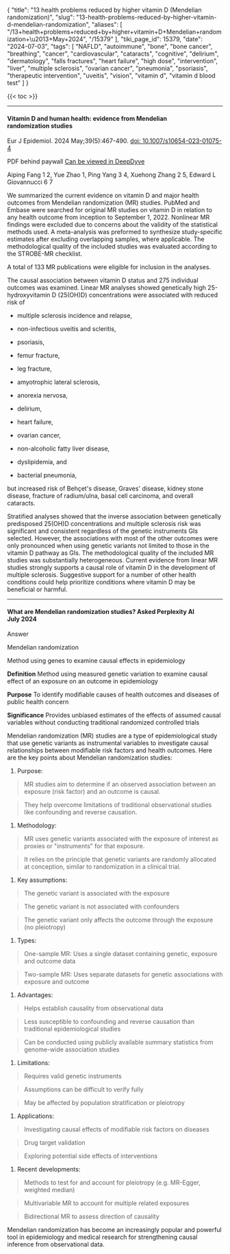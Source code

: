{
    "title": "13 health problems reduced by higher vitamin D (Mendelian randomization)",
    "slug": "13-health-problems-reduced-by-higher-vitamin-d-mendelian-randomization",
    "aliases": [
        "/13+health+problems+reduced+by+higher+vitamin+D+Mendelian+randomization+\u2013+May+2024",
        "/15379"
    ],
    "tiki_page_id": 15379,
    "date": "2024-07-03",
    "tags": [
        "NAFLD",
        "autoimmune",
        "bone",
        "bone cancer",
        "breathing",
        "cancer",
        "cardiovascular",
        "cataracts",
        "cognitive",
        "delirium",
        "dermatology",
        "falls fractures",
        "heart failure",
        "high dose",
        "intervention",
        "liver",
        "multiple sclerosis",
        "ovarian cancer",
        "pneumonia",
        "psoriasis",
        "therapeutic intervention",
        "uveitis",
        "vision",
        "vitamin d",
        "vitamin d blood test"
    ]
}


{{< toc >}}

---

#### Vitamin D and human health: evidence from Mendelian randomization studies

Eur J Epidemiol. 2024 May;39(5):467-490. [doi: 10.1007/s10654-023-01075-4](https://doi.org/10.1007/s10654-023-01075-4)

PDF behind paywall [Can be viewed in DeepDyve](https://www.deepdyve.com/lp/springer-journal/vitamin-d-and-human-health-evidence-from-mendelian-randomization-u610qQcH01?key=springer)

Aiping Fang 1 2, Yue Zhao 1, Ping Yang 3 4, Xuehong Zhang 2 5, Edward L Giovannucci 6 7

We summarized the current evidence on vitamin D and major health outcomes from Mendelian randomization (MR) studies. PubMed and Embase were searched for original MR studies on vitamin D in relation to any health outcome from inception to September 1, 2022. Nonlinear MR findings were excluded due to concerns about the validity of the statistical methods used. A meta-analysis was preformed to synthesize study-specific estimates after excluding overlapping samples, where applicable. The methodological quality of the included studies was evaluated according to the STROBE-MR checklist.

A total of 133 MR publications were eligible for inclusion in the analyses.

The causal association between vitamin D status and 275 individual outcomes was examined. Linear MR analyses showed genetically high 25-hydroxyvitamin D (25(OH)D) concentrations were associated with reduced risk of

* multiple sclerosis incidence and relapse,

* non-infectious uveitis and scleritis,

* psoriasis,

* femur fracture,

* leg fracture,

* amyotrophic lateral sclerosis,

* anorexia nervosa,

* delirium,

* heart failure,

* ovarian cancer,

* non-alcoholic fatty liver disease,

* dyslipidemia, and

* bacterial pneumonia,

but increased risk of Behçet's disease, Graves' disease, kidney stone disease, fracture of radium/ulna, basal cell carcinoma, and overall cataracts.

Stratified analyses showed that the inverse association between genetically predisposed 25(OH)D concentrations and multiple sclerosis risk was significant and consistent regardless of the genetic instruments GIs selected. However, the associations with most of the other outcomes were only pronounced when using genetic variants not limited to those in the vitamin D pathway as GIs. The methodological quality of the included MR studies was substantially heterogeneous. Current evidence from linear MR studies strongly supports a causal role of vitamin D in the development of multiple sclerosis. Suggestive support for a number of other health conditions could help prioritize conditions where vitamin D may be beneficial or harmful.

---

#### What are Mendelian randomization studies? Asked Perplexity AI July 2024

Answer

Mendelian randomization

Method using genes to examine causal effects in epidemiology

 **Definition**  Method using measured genetic variation to examine causal effect of an exposure on an outcome in epidemiology

 **Purpose**  To identify modifiable causes of health outcomes and diseases of public health concern

 **Significance**  Provides unbiased estimates of the effects of assumed causal variables without conducting traditional randomized controlled trials

Mendelian randomization (MR) studies are a type of epidemiological study that use genetic variants as instrumental variables to investigate causal relationships between modifiable risk factors and health outcomes. Here are the key points about Mendelian randomization studies:

1. Purpose:

> MR studies aim to determine if an observed association between an exposure (risk factor) and an outcome is causal.

> They help overcome limitations of traditional observational studies like confounding and reverse causation.

1. Methodology:

> MR uses genetic variants associated with the exposure of interest as proxies or "instruments" for that exposure.

> It relies on the principle that genetic variants are randomly allocated at conception, similar to randomization in a clinical trial.

1. Key assumptions:

> The genetic variant is associated with the exposure

> The genetic variant is not associated with confounders

> The genetic variant only affects the outcome through the exposure (no pleiotropy)

1. Types:

> One-sample MR: Uses a single dataset containing genetic, exposure and outcome data

> Two-sample MR: Uses separate datasets for genetic associations with exposure and outcome

1. Advantages:

> Helps establish causality from observational data

> Less susceptible to confounding and reverse causation than traditional epidemiological studies

> Can be conducted using publicly available summary statistics from genome-wide association studies

1. Limitations:

> Requires valid genetic instruments

> Assumptions can be difficult to verify fully

> May be affected by population stratification or pleiotropy

1. Applications:

> Investigating causal effects of modifiable risk factors on diseases

> Drug target validation

> Exploring potential side effects of interventions

1. Recent developments:

> Methods to test for and account for pleiotropy (e.g. MR-Egger, weighted median)

> Multivariable MR to account for multiple related exposures

> Bidirectional MR to assess direction of causality

Mendelian randomization has become an increasingly popular and powerful tool in epidemiology and medical research for strengthening causal inference from observational data.